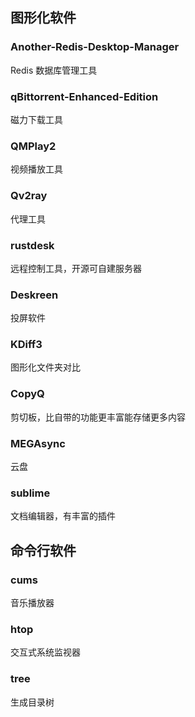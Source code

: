 
## 图形化软件

### Another-Redis-Desktop-Manager

Redis 数据库管理工具

### qBittorrent-Enhanced-Edition

磁力下载工具

### QMPlay2

视频播放工具

### Qv2ray

代理工具

### rustdesk

远程控制工具，开源可自建服务器

### Deskreen

投屏软件

### KDiff3

图形化文件夹对比

### CopyQ

剪切板，比自带的功能更丰富能存储更多内容

### MEGAsync

云盘

### sublime

文档编辑器，有丰富的插件

## 命令行软件

### cums

音乐播放器

### htop

交互式系统监视器

### tree

生成目录树